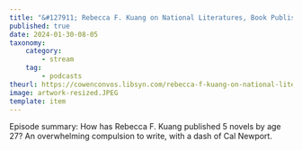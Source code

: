 ```yaml
---
title: "&#127911; Rebecca F. Kuang on National Literatures, Book Publishing, and History in Fiction"
published: true
date: 2024-01-30-08-05
taxonomy:
    category:
        - stream
    tag:
        - podcasts
theurl: https://cowenconvos.libsyn.com/rebecca-f-kuang-on-national-literatures-book-publishing-and-history-in-fiction
image: artwork-resized.JPEG
template: item
---
```


Episode summary: How has Rebecca F. Kuang published 5 novels by age 27? An overwhelming compulsion to write, with a dash of Cal Newport.
